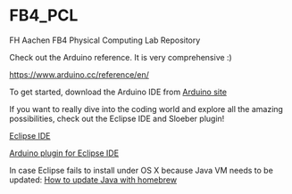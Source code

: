 # FB4_PCL
FH Aachen FB4 Physical Computing Lab Repository

Check out the Arduino reference. It is very comprehensive :)

https://www.arduino.cc/reference/en/

To get started, download the Arduino IDE from [Arduino site](https://www.arduino.cc/en/Main/Software)

If you want to really dive into the coding world and explore all the amazing possibilities, check out the Eclipse IDE and Sloeber plugin!

[Eclipse IDE](https://www.eclipse.org/)

[Arduino plugin for Eclipse IDE](http://eclipse.baeyens.it/)

In case Eclipse fails to install under OS X because Java VM needs to be updated: [How to update Java with homebrew](http://www.lonecpluspluscoder.com/2017/04/27/installing-java-8-jdk-os-x-using-homebrew/)
